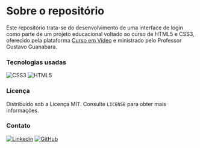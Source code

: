 # Sobre o repositório
 Este repositório trata-se do desenvolvimento de uma interface de login como parte de um projeto educacional voltado ao curso de HTML5 e CSS3, oferecido pela plataforma <a href="https://www.cursoemvideo.com/">Curso em Vídeo</a> e ministrado pelo Professor Gustavo Guanabara.

### Tecnologias usadas
![CSS3](https://img.shields.io/badge/-CSS-333333?style=flat&logo=CSS3&logoColor=1572B6)
![HTML5](https://img.shields.io/badge/-HTML-333333?style=flat&logo=HTML5)

### Licença
Distribuído sob a Licença MIT. Consulte <code>LICENSE</code> para obter mais informações.

### Contato
[![Linkedin](https://img.shields.io/badge/Fabrício%20Alves%20Smargiasse-blue?style=flat-square&logo=Linkedin&logoColor=white&link=LINK-DO-SEU-LINKEDIN)](https://www.linkedin.com/in/fabricio-alves-smargiasse/)
[![GitHub](https://img.shields.io/github/followers/fabricio-smarg?label=follow&style=social)](https://github.com/fabricio-smarg)
